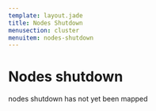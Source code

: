 ```yaml
---
template: layout.jade
title: Nodes Shutdown
menusection: cluster
menuitem: nodes-shutdown
---
```


# Nodes shutdown

nodes shutdown has not yet been mapped

